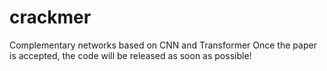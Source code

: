 # crackmer
Complementary networks based on CNN and Transformer
Once the paper is accepted, the code will be released as soon as possible!
